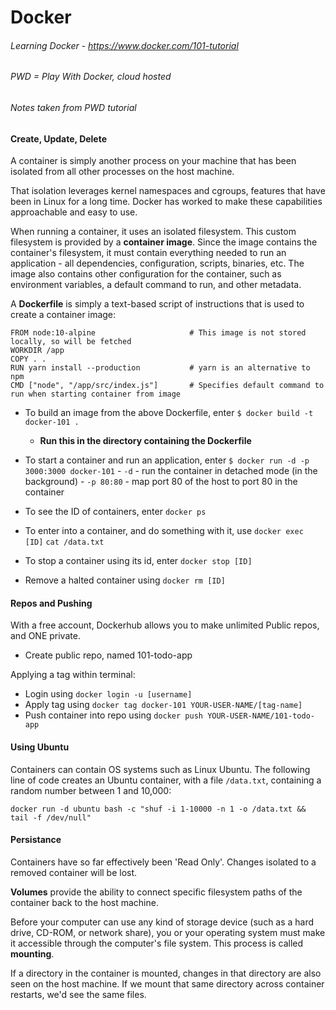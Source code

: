 # Docker

###### Learning Docker - https://www.docker.com/101-tutorial
###### PWD = Play With Docker, cloud hosted 
###### Notes taken from PWD tutorial


#### Create, Update, Delete
A container is simply another process on your machine that has been isolated from all other processes on the host machine.

That isolation leverages kernel namespaces and cgroups, features that have been in Linux for a long time. Docker has worked to make these capabilities approachable and easy to use.

When running a container, it uses an isolated filesystem. This custom filesystem is provided by a **container image**. Since the image contains the container's filesystem, it must contain everything needed to run an application - all dependencies, configuration, scripts, binaries, etc. The image also contains other configuration for the container, such as environment variables, a default command to run, and other metadata.

A **Dockerfile** is simply a text-based script of instructions that is used to create a container image:

```
FROM node:10-alpine						# This image is not stored locally, so will be fetched
WORKDIR /app
COPY . .
RUN yarn install --production			# yarn is an alternative to npm
CMD ["node", "/app/src/index.js"]		# Specifies default command to run when starting container from image
```

- To build an image from the above Dockerfile, enter `$ docker build -t docker-101 .` 
	- **Run this in the directory containing the Dockerfile**
- To start a container and run an application, enter `$ docker run -d -p 3000:3000 docker-101`
		- `-d` - run the container in detached mode (in the background)
		- `-p 80:80` - map port 80 of the host to port 80 in the container

- To see the ID of containers, enter `docker ps`
- To enter into a container, and do something with it, use `docker exec [ID]` `cat /data.txt` 
- To stop a container using its id, enter `docker stop [ID]`
- Remove a halted container using `docker rm [ID]`


#### Repos and Pushing
With a free account, Dockerhub allows you to make unlimited Public repos, and ONE private.

- Create public repo, named 101-todo-app

Applying a tag within terminal:

- Login using `docker login -u [username]`
- Apply tag using `docker tag docker-101 YOUR-USER-NAME/[tag-name]`
- Push container into repo using `docker push YOUR-USER-NAME/101-todo-app`

#### Using Ubuntu
Containers can contain OS systems such as Linux Ubuntu. The following line of code creates an Ubuntu container, with a file `/data.txt`, containing a random number between 1 and 10,000:

`docker run -d ubuntu bash -c "shuf -i 1-10000 -n 1 -o /data.txt && tail -f /dev/null"`


#### Persistance
Containers have so far effectively been 'Read Only'. Changes isolated to a removed container will be lost.	

**Volumes** provide the ability to connect specific filesystem paths of the container back to the host machine. 

Before your computer can use any kind of storage device (such as a hard drive, CD-ROM, or network share), you or your operating system must make it accessible through the computer's file system. This process is called **mounting**.

If a directory in the container is mounted, changes in that directory are also seen on the host machine. If we mount that same directory across container restarts, we'd see the same files.